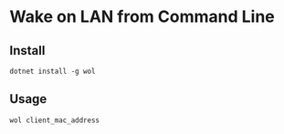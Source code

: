 # Wake on LAN from Command Line

## Install
```
dotnet install -g wol
```

## Usage
```
wol client_mac_address
```
